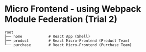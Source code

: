 # Micro Frontend - using Webpack Module Federation (Trial 2)

```
root
├── home            # React App (Shell)
├── product         # React Micro-Frontend (Product Team)
└── purchase        # React Micro-Frontend (Purchase Team)
```

